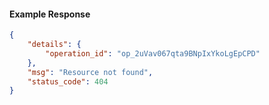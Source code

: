 <!-- Code generated for API Clients. DO NOT EDIT. -->

#### Example Response

```json
{
	"details": {
		"operation_id": "op_2uVav067qta9BNpIxYkoLgEpCPD"
	},
	"msg": "Resource not found",
	"status_code": 404
}
```
